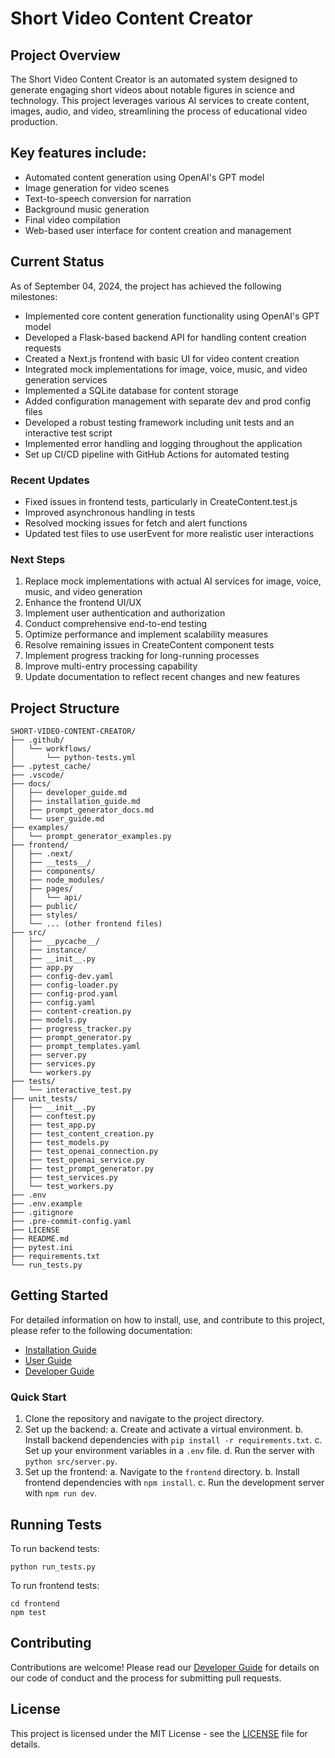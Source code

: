 # Short Video Content Creator

## Project Overview
The Short Video Content Creator is an automated system designed to generate engaging short videos about notable figures in science and technology. This project leverages various AI services to create content, images, audio, and video, streamlining the process of educational video production.

## Key features include:
- Automated content generation using OpenAI's GPT model
- Image generation for video scenes
- Text-to-speech conversion for narration
- Background music generation
- Final video compilation
- Web-based user interface for content creation and management

## Current Status
As of September 04, 2024, the project has achieved the following milestones:

- Implemented core content generation functionality using OpenAI's GPT model
- Developed a Flask-based backend API for handling content creation requests
- Created a Next.js frontend with basic UI for video content creation
- Integrated mock implementations for image, voice, music, and video generation services
- Implemented a SQLite database for content storage
- Added configuration management with separate dev and prod config files
- Developed a robust testing framework including unit tests and an interactive test script
- Implemented error handling and logging throughout the application
- Set up CI/CD pipeline with GitHub Actions for automated testing

### Recent Updates
- Fixed issues in frontend tests, particularly in CreateContent.test.js
- Improved asynchronous handling in tests
- Resolved mocking issues for fetch and alert functions
- Updated test files to use userEvent for more realistic user interactions

### Next Steps
1. Replace mock implementations with actual AI services for image, voice, music, and video generation
2. Enhance the frontend UI/UX
3. Implement user authentication and authorization
4. Conduct comprehensive end-to-end testing
5. Optimize performance and implement scalability measures
6. Resolve remaining issues in CreateContent component tests
7. Implement progress tracking for long-running processes
8. Improve multi-entry processing capability
9. Update documentation to reflect recent changes and new features

## Project Structure

```
SHORT-VIDEO-CONTENT-CREATOR/
├── .github/
│   └── workflows/
│       └── python-tests.yml
├── .pytest_cache/
├── .vscode/
├── docs/
│   ├── developer_guide.md
│   ├── installation_guide.md
│   ├── prompt_generator_docs.md
│   └── user_guide.md
├── examples/
│   └── prompt_generator_examples.py
├── frontend/
│   ├── .next/
│   ├── __tests__/
│   ├── components/
│   ├── node_modules/
│   ├── pages/
│   │   └── api/
│   ├── public/
│   ├── styles/
│   └── ... (other frontend files)
├── src/
│   ├── __pycache__/
│   ├── instance/
│   ├── __init__.py
│   ├── app.py
│   ├── config-dev.yaml
│   ├── config-loader.py
│   ├── config-prod.yaml
│   ├── config.yaml
│   ├── content-creation.py
│   ├── models.py
│   ├── progress_tracker.py
│   ├── prompt_generator.py
│   ├── prompt_templates.yaml
│   ├── server.py
│   ├── services.py
│   └── workers.py
├── tests/
│   └── interactive_test.py
├── unit_tests/
│   ├── __init__.py
│   ├── conftest.py
│   ├── test_app.py
│   ├── test_content_creation.py
│   ├── test_models.py
│   ├── test_openai_connection.py
│   ├── test_openai_service.py
│   ├── test_prompt_generator.py
│   ├── test_services.py
│   └── test_workers.py
├── .env
├── .env.example
├── .gitignore
├── .pre-commit-config.yaml
├── LICENSE
├── README.md
├── pytest.ini
├── requirements.txt
└── run_tests.py
```

## Getting Started

For detailed information on how to install, use, and contribute to this project, please refer to the following documentation:

- [Installation Guide](docs/installation_guide.md)
- [User Guide](docs/user_guide.md)
- [Developer Guide](docs/developer_guide.md)

### Quick Start

1. Clone the repository and navigate to the project directory.
2. Set up the backend:
   a. Create and activate a virtual environment.
   b. Install backend dependencies with `pip install -r requirements.txt`.
   c. Set up your environment variables in a `.env` file.
   d. Run the server with `python src/server.py`.
3. Set up the frontend:
   a. Navigate to the `frontend` directory.
   b. Install frontend dependencies with `npm install`.
   c. Run the development server with `npm run dev`.

## Running Tests

To run backend tests:
```
python run_tests.py
```

To run frontend tests:
```
cd frontend
npm test
```

## Contributing

Contributions are welcome! Please read our [Developer Guide](docs/developer_guide.md) for details on our code of conduct and the process for submitting pull requests.

## License

This project is licensed under the MIT License - see the [LICENSE](LICENSE) file for details.